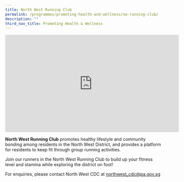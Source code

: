 ```yaml
---
title: North West Running Club
permalink: /programmes/promoting-health-and-wellness/nw-running-club/
description: ""
third_nav_title: Promoting Health & Wellness
---
```

<meta name="description" content="North West running club">


<iframe width="560" height="315" src="https://www.youtube.com/embed/8S0x_lBlqrc" title="YouTube video player" frameborder="0" allow="accelerometer; autoplay; clipboard-write; encrypted-media; gyroscope; picture-in-picture" allowfullscreen></iframe>

**North West Running Club** promotes healthy lifestyle and community bonding among residents in the North West District, and provides a platform for residents to keep fit through group running activities.

Join our runners in the North West Running Club to build up your fitness level and stamina while exploring the district on foot!

 For enquiries, please contact North West CDC at [northwest\_cdc@pa.gov.sg](mailto:northwest_cdc@pa.gov.sg)